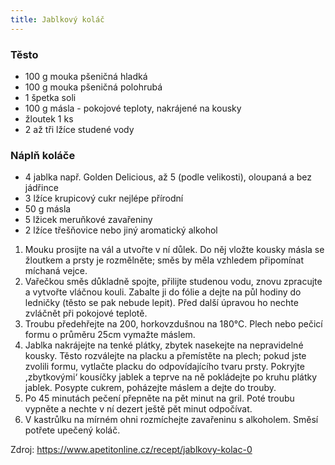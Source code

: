 ```yaml
---
title: Jablkový koláč
---
```


### Těsto

- 100 g mouka pšeničná hladká
- 100 g mouka pšeničná polohrubá
- 1 špetka soli
- 100 g másla - pokojové teploty, nakrájené na kousky
- žloutek 1 ks
- 2 až tři lžíce studené vody

### Náplň koláče

- 4 jablka např. Golden Delicious, až 5 (podle velikosti), oloupaná a bez jádřince
- 3 lžíce krupicový cukr nejlépe přírodní
- 50 g másla
- 5 lžicek meruňkové zavařeniny
- 2 lžíce třešňovice nebo jiný aromatický alkohol

1. Mouku prosijte na vál a utvořte v ní důlek. Do něj vložte kousky másla se žloutkem a prsty je rozmělněte; směs by měla vzhledem připomínat míchaná vejce.
2. Vařečkou směs důkladně spojte, přilijte studenou vodu, znovu zpracujte a vytvořte vláčnou kouli. Zabalte ji do fólie a dejte na půl hodiny do ledničky (těsto se pak nebude lepit). Před další úpravou ho nechte zvláčnět při pokojové teplotě.
3. Troubu předehřejte na 200, horkovzdušnou na 180°C. Plech nebo pečicí formu o průměru 25cm vymažte máslem.
4. Jablka nakrájejte na tenké plátky, zbytek nasekejte na nepravidelné kousky. Těsto rozválejte na placku a přemístěte na plech; pokud jste zvolili formu, vytlačte placku do odpovídajícího tvaru prsty. Pokryjte ,zbytkovými‘ kousíčky jablek a teprve na ně pokládejte po kruhu plátky jablek. Posypte cukrem, poházejte máslem a dejte do trouby.
5. Po 45 minutách pečení přepněte na pět minut na gril. Poté troubu vypněte a nechte v ní dezert ještě pět minut odpočívat.
6. V kastrůlku na mírném ohni rozmíchejte zavařeninu s alkoholem. Směsí potřete upečený koláč.

Zdroj: https://www.apetitonline.cz/recept/jablkovy-kolac-0
